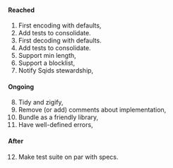#### Reached

1. First encoding with defaults,
2. Add tests to consolidate.
3. First decoding with defaults.
4. Add tests to consolidate.
5. Support min length,
6. Support a blocklist,
7. Notify Sqids stewardship,

#### Ongoing

8. Tidy and zigify,
9. Remove (or add) comments about implementation,
10. Bundle as a friendly library,
11. Have well-defined errors,

#### After

12. Make test suite on par with specs.
